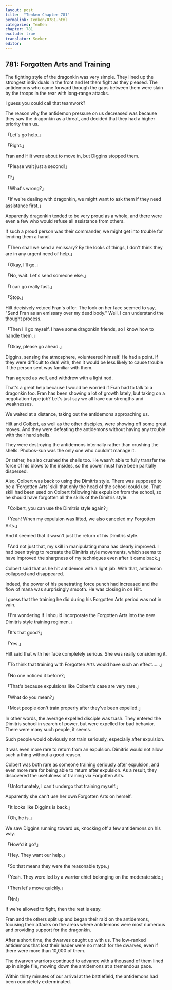 ```yaml
---
layout: post
title:  "Tenken Chapter 781"
permalink: Tenken/0781.html
categories: TenKen
chapter: 781
exclude: true
translator: Seeker
editor: 
---
```

<h2 id="ch781">781: Forgotten Arts and Training</h2>

<p>The fighting style of the dragonkin was very simple. They lined up the strongest individuals in the front and let them fight as they pleased. The antidemons who came forward through the gaps between them were slain by the troops in the rear with long-range attacks.</p>

<p>I guess you could call that teamwork?</p>

<p>The reason why the antidemon pressure on us decreased was because they saw the dragonkin as a threat, and decided that they had a higher priority than us.</p>

<p>「Let's go help.」</p>
<p>「Right.」</p>

<p>Fran and Hilt were about to move in, but Diggins stopped them.</p>

<p>「Please wait just a second!」</p>
<p>「?」</p>
<p>「What's wrong?」</p>
<p>「If we're dealing with dragonkin, we might want to ask them if they need assistance first.」</p>

<p>Apparently dragonkin tended to be very proud as a whole, and there were even a few who would refuse all assistance from others.</p>

<p>If such a proud person was their commander, we might get into trouble for lending them a hand.</p>

<p>「Then shall we send a emissary? By the looks of things, I don't think they are in any urgent need of help.」</p>
<p>「Okay, I'll go.」</p>
<p>「No, wait. Let's send someone else.」</p>
<p>「I can go really fast.」</p>
<p>「Stop.」</p>

<p>Hilt decisively vetoed Fran's offer. The look on her face seemed to say, "Send Fran as an emissary over my dead body." Well, I can understand the thought process.</p>

<p>「Then I'll go myself. I have some dragonkin friends, so I know how to handle them.」</p>
<p>「Okay, please go ahead.」</p>

<p>Diggins, sensing the atmosphere, volunteered himself. He had a point. If they were difficult to deal with, then it would be less likely to cause trouble if the person sent was familiar with them.</p>

<p>Fran agreed as well, and withdrew with a light nod.</p>

<p>That's a great help because I would be worried if Fran had to talk to a dragonkin too. Fran has been showing a lot of growth lately, but taking on a negotiation-type job? Let's just say we all have our strengths and weaknesses.</p>

<p>We waited at a distance, taking out the antidemons approaching us.</p>

<p>Hilt and Colbert, as well as the other disciples, were showing off some great moves. And they were defeating the antidemons without having any trouble with their hard shells.</p>

<p>They were destroying the antidemons internally rather than crushing the shells. Phobos-kun was the only one who couldn't manage it.</p>

<p>Or rather, he also crushed the shells too. He wasn't able to fully transfer the force of his blows to the insides, so the power must have been partially dispersed.</p>

<p>Also, Colbert was back to using the Dimitris style. There was supposed to be a 'Forgotten Arts' skill that only the head of the school could use. That skill had been used on Colbert following his expulsion from the school, so he should have forgotten all the skills of the Dimitris style.</p>

<p>「Colbert, you can use the Dimitris style again?」</p>
<p>「Yeah! When my expulsion was lifted, we also canceled my Forgotten Arts.」</p>

<p>And it seemed that it wasn't just the return of his Dimitris style.</p>

<p>「And not just that, my skill in manipulating mana has clearly improved. I had been trying to recreate the Dimitris style movements, which seems to have improved the sharpness of my techniques even after it came back.」</p>

<p>Colbert said that as he hit antidemon with a light jab. With that, antidemon collapsed and disappeared.</p>

<p>Indeed, the power of his penetrating force punch had increased and the flow of mana was surprisingly smooth. He was closing in on Hilt.</p>

<p>I guess that the training he did during his Forgotten Arts period was not in vain.</p>

<p>「I'm wondering if I should incorporate the Forgotten Arts into the new Dimitris style training regimen.」</p>
<p>「It's that good?」</p>
<p>「Yes.」</p>

<p>Hilt said that with her face completely serious. She was really considering it.</p>

<p>「To think that training with Forgotten Arts would have such an effect……」</p>
<p>「No one noticed it before?」</p>
<p>「That's because expulsions like Colbert's case are very rare.」</p>
<p>「What do you mean?」</p>
<p>「Most people don't train properly after they've been expelled.」</p>

<p>In other words, the average expelled disciple was trash. They entered the Dimitris school in search of power, but were expelled for bad behavior. There were many such people, it seems.</p>

<p>Such people would obviously not train seriously, especially after expulsion.</p>

<p>It was even more rare to return from an expulsion. Dimitris would not allow such a thing without a good reason.</p>

<p>Colbert was both rare as someone training seriously after expulsion, and even more rare for being able to return after expulsion. As a result, they discovered the usefulness of training via Forgotten Arts.</p>

<p>「Unfortunately, I can't undergo that training myself.」</p>

<p>Apparently she can't use her own Forgotten Arts on herself.</p>

<p>「It looks like Diggins is back.」</p>
<p>「Oh, he is.」</p>

<p>We saw Diggins running toward us, knocking off a few antidemons on his way.</p>

<p>「How'd it go?」</p>
<p>「Hey. They want our help.」</p>
<p>「So that means they were the reasonable type.」</p>
<p>「Yeah. They were led by a warrior chief belonging on the moderate side.」</p>
<p>「Then let's move quickly.」</p>
<p>「Nn!」</p>

<p>If we're allowed to fight, then the rest is easy.</p>

<p>Fran and the others split up and began their raid on the antidemons, focusing their attacks on the areas where antidemons were most numerous and providing support for the dragonkin.</p>

<p>After a short time, the dwarves caught up with us. The low-ranked antidemons that lost their leader were no match for the dwarves, even if there were more than 10,000 of them.</p>

<p>The dwarven warriors continued to advance with a thousand of them lined up in single file, mowing down the antidemons at a tremendous pace.</p>

<p>Within thirty minutes of our arrival at the battlefield, the antidemons had been completely exterminated.</p>



